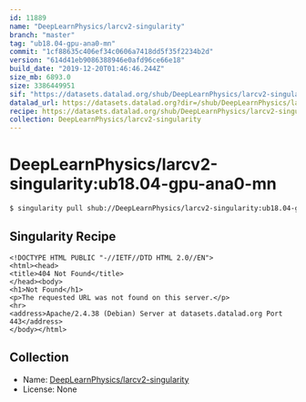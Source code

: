 ```yaml
---
id: 11889
name: "DeepLearnPhysics/larcv2-singularity"
branch: "master"
tag: "ub18.04-gpu-ana0-mn"
commit: "1cf88635c406ef34c0606a7418dd5f35f2234b2d"
version: "614d41eb9086388946e0afd96ce66e18"
build_date: "2019-12-20T01:46:46.244Z"
size_mb: 6893.0
size: 3386449951
sif: "https://datasets.datalad.org/shub/DeepLearnPhysics/larcv2-singularity/ub18.04-gpu-ana0-mn/2019-12-20-1cf88635-614d41eb/614d41eb9086388946e0afd96ce66e18.sif"
datalad_url: https://datasets.datalad.org?dir=/shub/DeepLearnPhysics/larcv2-singularity/ub18.04-gpu-ana0-mn/2019-12-20-1cf88635-614d41eb/
recipe: https://datasets.datalad.org/shub/DeepLearnPhysics/larcv2-singularity/ub18.04-gpu-ana0-mn/2019-12-20-1cf88635-614d41eb/Singularity
collection: DeepLearnPhysics/larcv2-singularity
---
```


# DeepLearnPhysics/larcv2-singularity:ub18.04-gpu-ana0-mn

```bash
$ singularity pull shub://DeepLearnPhysics/larcv2-singularity:ub18.04-gpu-ana0-mn
```

## Singularity Recipe

```singularity
<!DOCTYPE HTML PUBLIC "-//IETF//DTD HTML 2.0//EN">
<html><head>
<title>404 Not Found</title>
</head><body>
<h1>Not Found</h1>
<p>The requested URL was not found on this server.</p>
<hr>
<address>Apache/2.4.38 (Debian) Server at datasets.datalad.org Port 443</address>
</body></html>
```

## Collection

 - Name: [DeepLearnPhysics/larcv2-singularity](https://github.com/DeepLearnPhysics/larcv2-singularity)
 - License: None


